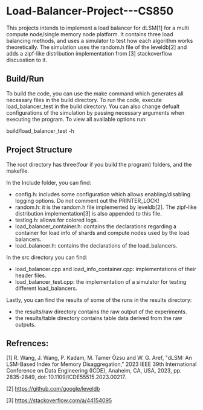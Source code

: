 # Load-Balancer-Project---CS850

This projects intends to implement a load balancer for dLSM[1] for a multi compute node/single memory node platform. It contains three load balancing methods, and uses a simulator to test how each algorithm works theoretically. The simulation uses the random.h file of the leveldb[2] and adds a zipf-like distribution implementation from [3] stackoverflow discusstion to it.

## Build/Run
To build the code, you can use the make command which generates all necessary files in the build directory.
To run the code, execute load_balancer_test in the build directory. You can also change defualt configurations of the simulation by passing necessary arguments when executing the program.
To view all available options run: 

build/load_balancer_test -h

## Project Structure
The root directory has three(four if you build the program) folders, and the makefile.

In the Include folder, you can find:
* config.h: includes some configuration which allows enabling/disabling logging options. Do not comment out the PRINTER_LOCK!
* random.h: it is the random.h file implemented by leveldb[2]. The zipf-like distribution implementation[3] is also appended to this file.
* testlog.h: allows for colored logs.
* load_balancer_container.h: contains the declarations regarding a container for load info of shards and compute nodes used by the load balancers.
* load_balancer.h: contains the declarations of the load_balancers.

In the src directory you can find:
* load_balancer.cpp and load_info_container.cpp: implementations of their header files.
* load_balancer_test.cpp: the implementation of a simulator for testing different load_balancers.

Lastly, you can find the results of some of the runs in the results directory:
* the results/raw directory contains the raw output of the experiments.
* the results/table directory contains table data derived from the raw outputs.

## Refrences:
[1] R. Wang, J. Wang, P. Kadam, M. Tamer Özsu and W. G. Aref, "dLSM: An LSM-Based Index for Memory Disaggregation," 2023 IEEE 39th International Conference on Data Engineering (ICDE), Anaheim, CA, USA, 2023, pp. 2835-2849, doi: 10.1109/ICDE55515.2023.00217.

[2] https://github.com/google/leveldb

[3] https://stackoverflow.com/a/44154095
